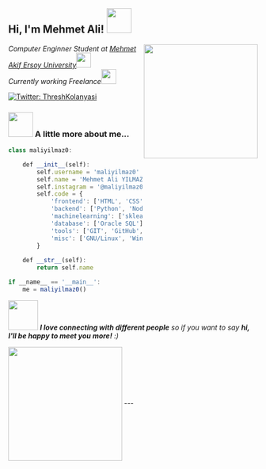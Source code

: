 <h2> Hi, I'm Mehmet Ali! <img src="https://media.giphy.com/media/mGcNjsfWAjY5AEZNw6/giphy.gif" width="50"></h2>
<img align='right' src="https://media.giphy.com/media/bPCwGUF2sKjyE/giphy.gif" width="230">
<p><em>Computer Enginner Student at <a href="https://www.mehmetakif.edu.tr/">Mehmet Akif Ersoy University</a><img src="https://media.giphy.com/media/fYSnHlufseco8Fh93Z/giphy.gif" width="30"></br>Currently working Freelance<img src="https://media.giphy.com/media/WUlplcMpOCEmTGBtBW/giphy.gif" width="30"> 
</em></p>

[![Twitter: ThreshKolanyasi](https://img.shields.io/twitter/follow/ThreshKolanyasi?style=social)](https://twitter.com/ThreshKolanyasi)

### <img src="https://media.giphy.com/media/VgCDAzcKvsR6OM0uWg/giphy.gif" width="50"> A little more about me...  

```javascript
class maliyilmaz0:

    def __init__(self):
        self.username = 'maliyilmaz0'
        self.name = 'Mehmet Ali YILMAZ'
        self.instagram = '@maliyilmaz0'
        self.code = {
            'frontend': ['HTML', 'CSS', 'JavaScript', 'ReactJS', 'React Native'],
            'backend': ['Python', 'NodeJS'],
            'machinelearning': ['sklearn', 'pandas', 'numpy'],
            'database': ['Oracle SQL'],
            'tools': ['GIT', 'GitHub', 'VS Code', 'Jupyter notebook'],
            'misc': ['GNU/Linux', 'Windows']
        }
        
    def __str__(self):
        return self.name

if __name__ == '__main__':
    me = maliyilmaz0()
```

<img src="https://media.giphy.com/media/LnQjpWaON8nhr21vNW/giphy.gif" width="60"> <em><b>I love connecting with different people</b> so if you want to say <b>hi, I'll be happy to meet you more!</b> :)</em>

<img align='center' src="https://media.giphy.com/media/1RkDDoIVs3ntm/giphy.gif" width="230">
---
